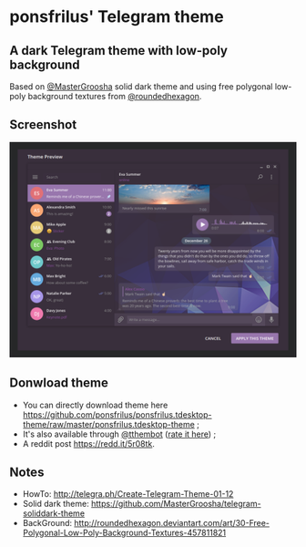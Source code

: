 # ponsfrilus' Telegram theme

## A dark Telegram theme with low-poly background
Based on [@MasterGroosha](https://github.com/MasterGroosha/telegram-soliddark-theme) solid dark theme and using free polygonal low-poly background textures from [@roundedhexagon](http://roundedhexagon.deviantart.com/art/30-Free-Polygonal-Low-Poly-Background-Textures-457811821).

## Screenshot
![Theme's screenshot](screenshot_ponsfrilus_telegram_theme.png)

## Donwload theme
* You can directly download theme here https://github.com/ponsfrilus/ponsfrilus.tdesktop-theme/raw/master/ponsfrilus.tdesktop-theme ;
* It's also available through [@tthembot](https://t.me/tthemebot?start=t516) ([rate it here](https://t.me/tthemebot?start=r516)) ;
* A reddit post https://redd.it/5r08tk.

## Notes
* HowTo: http://telegra.ph/Create-Telegram-Theme-01-12
* Solid dark theme: https://github.com/MasterGroosha/telegram-soliddark-theme
* BackGround: http://roundedhexagon.deviantart.com/art/30-Free-Polygonal-Low-Poly-Background-Textures-457811821
